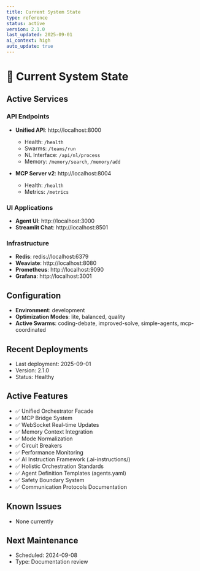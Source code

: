 ```yaml
---
title: Current System State
type: reference
status: active
version: 2.1.0
last_updated: 2025-09-01
ai_context: high
auto_update: true
---
```


# 🔄 Current System State

## Active Services

### API Endpoints
- **Unified API**: http://localhost:8000
  - Health: `/health`
  - Swarms: `/teams/run`
  - NL Interface: `/api/nl/process`
  - Memory: `/memory/search`, `/memory/add`

- **MCP Server v2**: http://localhost:8004
  - Health: `/health`
  - Metrics: `/metrics`

### UI Applications
- **Agent UI**: http://localhost:3000
- **Streamlit Chat**: http://localhost:8501

### Infrastructure
- **Redis**: redis://localhost:6379
- **Weaviate**: http://localhost:8080
- **Prometheus**: http://localhost:9090
- **Grafana**: http://localhost:3001

## Configuration
- **Environment**: development
- **Optimization Modes**: lite, balanced, quality
- **Active Swarms**: coding-debate, improved-solve, simple-agents, mcp-coordinated

## Recent Deployments
- Last deployment: 2025-09-01
- Version: 2.1.0
- Status: Healthy

## Active Features
- ✅ Unified Orchestrator Facade
- ✅ MCP Bridge System
- ✅ WebSocket Real-time Updates
- ✅ Memory Context Integration
- ✅ Mode Normalization
- ✅ Circuit Breakers
- ✅ Performance Monitoring
- ✅ AI Instruction Framework (.ai-instructions/)
- ✅ Holistic Orchestration Standards
- ✅ Agent Definition Templates (agents.yaml)
- ✅ Safety Boundary System
- ✅ Communication Protocols Documentation

## Known Issues
- None currently

## Next Maintenance
- Scheduled: 2024-09-08
- Type: Documentation review
